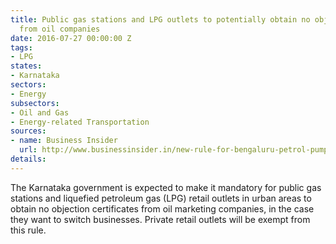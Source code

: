 ```yaml
---
title: Public gas stations and LPG outlets to potentially obtain no objection certificates
  from oil companies
date: 2016-07-27 00:00:00 Z
tags:
- LPG
states:
- Karnataka
sectors:
- Energy
subsectors:
- Oil and Gas
- Energy-related Transportation
sources:
- name: Business Insider
  url: http://www.businessinsider.in/new-rule-for-bengaluru-petrol-pump-owners/articleshow/53377407.cms
details: 
---
```


The Karnataka government is expected to make it mandatory for public gas stations and liquefied petroleum gas (LPG) retail outlets in urban areas to obtain no objection certificates from oil marketing companies, in the case they want to switch businesses. Private retail outlets will be exempt from this rule.
